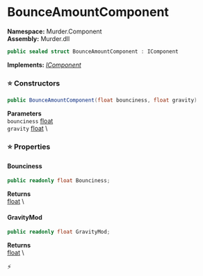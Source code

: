 # BounceAmountComponent

**Namespace:** Murder.Component \
**Assembly:** Murder.dll

```csharp
public sealed struct BounceAmountComponent : IComponent
```

**Implements:** _[IComponent](../..//Bang/Components/IComponent.html)_

### ⭐ Constructors
```csharp
public BounceAmountComponent(float bounciness, float gravity)
```

**Parameters** \
`bounciness` [float](https://learn.microsoft.com/en-us/dotnet/api/System.Single?view=net-7.0) \
`gravity` [float](https://learn.microsoft.com/en-us/dotnet/api/System.Single?view=net-7.0) \

### ⭐ Properties
#### Bounciness
```csharp
public readonly float Bounciness;
```

**Returns** \
[float](https://learn.microsoft.com/en-us/dotnet/api/System.Single?view=net-7.0) \
#### GravityMod
```csharp
public readonly float GravityMod;
```

**Returns** \
[float](https://learn.microsoft.com/en-us/dotnet/api/System.Single?view=net-7.0) \


⚡